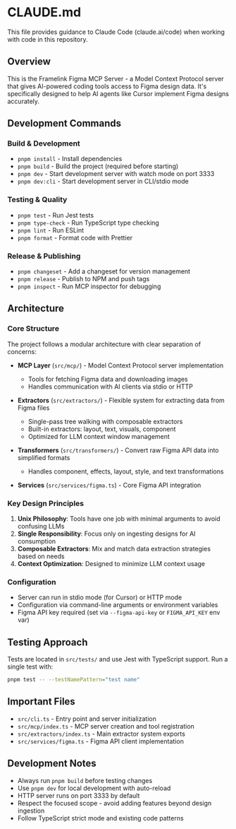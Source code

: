 # CLAUDE.md

This file provides guidance to Claude Code (claude.ai/code) when working with code in this repository.

## Overview

This is the Framelink Figma MCP Server - a Model Context Protocol server that gives AI-powered coding tools access to Figma design data. It's specifically designed to help AI agents like Cursor implement Figma designs accurately.

## Development Commands

### Build & Development
- `pnpm install` - Install dependencies
- `pnpm build` - Build the project (required before starting)
- `pnpm dev` - Start development server with watch mode on port 3333
- `pnpm dev:cli` - Start development server in CLI/stdio mode

### Testing & Quality
- `pnpm test` - Run Jest tests
- `pnpm type-check` - Run TypeScript type checking
- `pnpm lint` - Run ESLint
- `pnpm format` - Format code with Prettier

### Release & Publishing
- `pnpm changeset` - Add a changeset for version management
- `pnpm release` - Publish to NPM and push tags
- `pnpm inspect` - Run MCP inspector for debugging

## Architecture

### Core Structure
The project follows a modular architecture with clear separation of concerns:

- **MCP Layer** (`src/mcp/`) - Model Context Protocol server implementation
  - Tools for fetching Figma data and downloading images
  - Handles communication with AI clients via stdio or HTTP

- **Extractors** (`src/extractors/`) - Flexible system for extracting data from Figma files
  - Single-pass tree walking with composable extractors
  - Built-in extractors: layout, text, visuals, component
  - Optimized for LLM context window management

- **Transformers** (`src/transformers/`) - Convert raw Figma API data into simplified formats
  - Handles component, effects, layout, style, and text transformations

- **Services** (`src/services/figma.ts`) - Core Figma API integration

### Key Design Principles

1. **Unix Philosophy**: Tools have one job with minimal arguments to avoid confusing LLMs
2. **Single Responsibility**: Focus only on ingesting designs for AI consumption
3. **Composable Extractors**: Mix and match data extraction strategies based on needs
4. **Context Optimization**: Designed to minimize LLM context usage

### Configuration
- Server can run in stdio mode (for Cursor) or HTTP mode
- Configuration via command-line arguments or environment variables
- Figma API key required (set via `--figma-api-key` or `FIGMA_API_KEY` env var)

## Testing Approach

Tests are located in `src/tests/` and use Jest with TypeScript support. Run a single test with:
```bash
pnpm test -- --testNamePattern="test name"
```

## Important Files

- `src/cli.ts` - Entry point and server initialization
- `src/mcp/index.ts` - MCP server creation and tool registration
- `src/extractors/index.ts` - Main extractor system exports
- `src/services/figma.ts` - Figma API client implementation

## Development Notes

- Always run `pnpm build` before testing changes
- Use `pnpm dev` for local development with auto-reload
- HTTP server runs on port 3333 by default
- Respect the focused scope - avoid adding features beyond design ingestion
- Follow TypeScript strict mode and existing code patterns